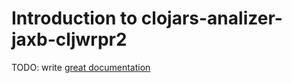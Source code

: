 # Introduction to clojars-analizer-jaxb-cljwrpr2

TODO: write [great documentation](http://jacobian.org/writing/what-to-write/)
